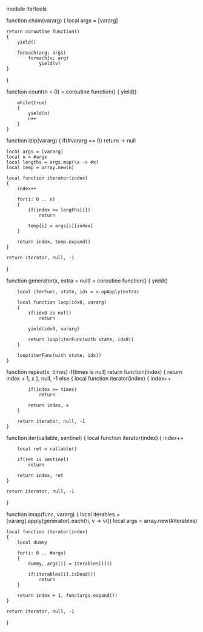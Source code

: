 module itertools

function chain(vararg)
{
	local args = [vararg]

	return coroutine function()
	{
		yield()

		foreach(arg; args)
			foreach(v; arg)
				yield(v)
	}
}

function count(n = 0) =
	coroutine function()
	{
		yield()

		while(true)
		{
			yield(n)
			n++
		}
	}

function izip(vararg)
{
	if(#vararg == 0)
		return \-> null

	local args = [vararg]
	local n = #args
	local lengths = args.map(\x -> #x)
	local temp = array.new(n)

	local function iterator(index)
	{
		index++

		for(i: 0 .. n)
		{
			if(index >= lengths[i])
				return

			temp[i] = args[i][index]
		}

		return index, temp.expand()
	}

	return iterator, null, -1
}

function generator(x, extra = null) =
	coroutine function()
	{
		yield()

		local iterFunc, state, idx = x.opApply(extra)

		local function loop(idx0, vararg)
		{
			if(idx0 is null)
				return

			yield(idx0, vararg)

			return loop(iterFunc(with state, idx0))
		}

		loop(iterFunc(with state, idx))
	}

function repeat(x, times)
	if(times is null)
		return function(index) { return index + 1, x }, null, -1
	else
	{
		local function iterator(index)
		{
			index++

			if(index >= times)
				return

			return index, x
		}

		return iterator, null, -1
	}

function iter(callable, sentinel)
{
	local function iterator(index)
	{
		index++

		local ret = callable()

		if(ret is sentinel)
			return

		return index, ret
	}

	return iterator, null, -1
}

function imap(func, vararg)
{
	local iterables = [vararg].apply(generator).each(\i, v -> v())
	local args = array.new(#iterables)

	local function iterator(index)
	{
		local dummy

		for(i: 0 .. #args)
		{
			dummy, args[i] = iterables[i]()

			if(iterables[i].isDead())
				return
		}

		return index + 1, func(args.expand())
	}

	return iterator, null, -1
}